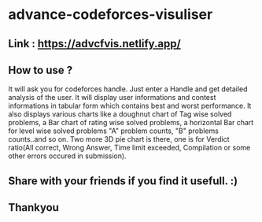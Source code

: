 # advance-codeforces-visuliser

## Link : https://advcfvis.netlify.app/

## How to use ?

It will ask you for codeforces handle. Just enter a Handle and get detailed analysis of the user.
It will display user informations and contest informations in tabular form which contains best and worst performance.
It also displays various charts like a doughnut chart of Tag wise solved problems, a Bar chart of rating wise solved problems, a horizontal Bar chart for level wise solved problems "A" problem counts, "B" problems counts..and so on. Two more 3D pie chart is there, one is for Verdict ratio(All correct, Wrong Answer, Time limit exceeded, Compilation or some other errors occured in submission).

## Share with your friends if you find it usefull. :) 
## Thankyou
